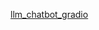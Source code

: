 [llm_chatbot_gradio](https://github.com/RushabhShahPrograms/rushabhshah_GenAI_Projects/blob/master/llm_chatbot/main.py)

